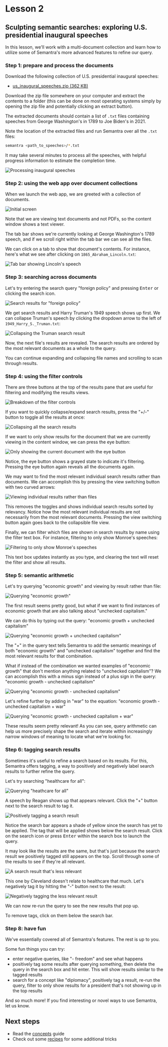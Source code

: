 # Lesson 2

## Sculpting semantic searches: exploring U.S. presidential inaugural speeches

In this lesson, we'll work with a multi-document collection and learn how to utilize some of Semantra's more advanced features to refine our query.

### Step 1: prepare and process the documents

Download the following collection of U.S. presidential inaugural speeches:

- [us_inaugural_speeches.zip (362 KB)](https://github.com/freedmand/semantra/raw/main/docs/example_docs/us_inaugural_speeches.zip)

Download the zip file somewhere on your computer and extract the contents to a folder (this can be done on most operating systems simply by opening the zip file and potentially clicking an extract button).

The extracted documents should contain a list of `.txt` files containing speeches from George Washington's in 1789 to Joe Biden's in 2021.

Note the location of the extracted files and run Semantra over all the `.txt` files:

```sh
semantra <path_to_speeches>/*.txt
```

It may take several minutes to process all the speeches, with helpful progress information to estimate the completion time.

![Processing inaugural speeches](img/inaugural_speeches_processing.png)

### Step 2: using the web app over document collections

When we launch the web app, we are greeted with a collection of documents.

![Initial screen](img/inaugural_speeches_initial_screen.png)

Note that we are viewing text documents and not PDFs, so the content window shows a text viewer.

The tab bar shows we're currently looking at George Washington's 1789 speech, and if we scroll right within the tab bar we can see all the files.

We can click on a tab to show that document's contents. For instance, here's what we see after clicking on `1865_Abraham_Lincoln.txt`:

![Tab bar showing Lincoln's speech](img/inaugural_speeches_tab_bar.jpg)

### Step 3: searching across documents

Let's try entering the search query "foreign policy" and pressing <kbd>Enter</kbd> or clicking the search icon.

![Search results for "foreign policy"](img/inaugural_speeches_search_results.png)

We get search results and Harry Truman's 1949 speech shows up first. We can collapse Truman's speech by clicking the dropdown arrow to the left of `1949_Harry_S._Truman.txt`:

![Collapsing the Truman search result](img/inaugural_speeches_collapsing_result.png)

Now, the next file's results are revealed. The search results are ordered by the most relevant documents as a whole to the query.

You can continue expanding and collapsing file names and scrolling to scan through results.

### Step 4: using the filter controls

There are three buttons at the top of the results pane that are useful for filtering and modifying the results views.

![Breakdown of the filter controls](img/button_breakdown.png)

If you want to quickly collapse/expand search results, press the "+/-" button to toggle all the results at once:

![Collapsing all the search results](img/inaugural_speeches_collapsed.png)

If we want to only show results for the document that we are currently viewing in the content window, we can press the eye button:

![Only showing the current document with the eye button](img/inaugural_speeches_eye_button.png)

Notice, the eye button shows a grayed state to indicate it's filtering. Pressing the eye button again reveals all the documents again.

We may want to find the most relevant individual search results rather than documents. We can accomplish this by pressing the view switching button with two curved arrows:

![Viewing individual results rather than files](img/inaugural_speeches_switch_views.png)

This removes the toggles and shows individual search results sorted by relevancy. Notice how the most relevant individual results are not necessarily from the most relevant documents. Pressing the view switching button again goes back to the collapsible file view.

Finally, we can filter which files are shown in search results by name using the filter text box. For instance, filtering to only show Monroe's speeches:

![Filtering to only show Monroe's speeches](img/inaugural_speeches_filter_files.png)

This text box updates instantly as you type, and clearing the text will reset the filter and show all results.

### Step 5: semantic arithmetic

Let's try querying "economic growth" and viewing by result rather than file:

![Querying "economic growth"](img/inaugural_speeches_economic_growth.png)

The first result seems pretty good, but what if we want to find instances of economic growth that are also talking about "unchecked capitalism."

We can do this by typing out the query: "economic growth + unchecked capitalism"

![Querying "economic growth + unchecked capitalism"](img/inaugural_speeches_economic_growth_unchecked_capitalism.png)

The "+" in the query text tells Semantra to add the semantic meanings of both "economic growth" and "unchecked capitalism" together and find the most relevant results for that combination.

What if instead of the combination we wanted examples of "economic growth" that don't mention anything related to "unchecked capitalism"? We can accomplish this with a minus sign instead of a plus sign in the query: "economic growth - unchecked capitalism"

![Querying "economic growth - unchecked capitalism"](img/inaugural_speeches_economic_growth_minus_unchecked_capitalism.png)

Let's refine further by adding in "war" to the equation: "economic growth - unchecked capitalism + war"

![Querying "economic growth - unchecked capitalism + war"](img/inaugural_speeches_economic_capitalism_war.png)

These results seem pretty relevant! As you can see, query arithmetic can help us more precisely shape the search and iterate within increasingly narrow windows of meaning to locate what we're looking for.

### Step 6: tagging search results

Sometimes it's useful to refine a search based on its results. For this, Semantra offers tagging, a way to positively and negatively label search results to further refine the query.

Let's try searching "healthcare for all":

![Querying "heathcare for all"](img/inaugural_speeches_healthcare_for_all.png)

A speech by Reagan shows up that appears relevant. Click the "+" button next to the search result to tag it.

![Positively tagging a search result](img/inaugural_speeches_positive_tag.png)

Notice the search bar appears a shade of yellow since the search has yet to be applied. The tag that will be applied shows below the search result. Click on the search icon or press <kbd>Enter</kbd> within the search box to launch the query.

It may look like the results are the same, but that's just because the search result we positively tagged still appears on the top. Scroll through some of the results to see if they're all relevant.

![A search result that's less relevant](img/inaugural_speeches_cleveland_healthcare.png)

This one by Cleveland doesn't relate to healthcare that much. Let's negatively tag it by hitting the "-" button next to the result:

![Negatively tagging the less relevant result](img/inaugural_speeches_healthcare_plus_minus.png)

We can now re-run the query to see the new results that pop up.

To remove tags, click on them below the search bar.

### Step 8: have fun

We've essentially covered all of Semantra's features. The rest is up to you.

Some fun things you can try:

- enter negative queries, like "- freedom" and see what happens
- positively tag some results after querying something, then delete the query in the search box and hit enter. This will show results similar to the tagged results
- search for a concept like "diplomacy", positively tag a result, re-run the query, filter to only show results for a president that's not showing up in the top results

And so much more! If you find interesting or novel ways to use Semantra, let us know.

## Next steps

- Read the [concepts](concepts.md) guide
- Check out some [recipes](recipes.md) for some additional tricks
